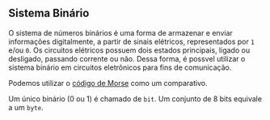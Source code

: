 ## Sistema Binário

O sistema de números binários é uma forma de armazenar e enviar informações digitalmente, a partir de sinais elétricos, representados por `1` e/ou `0`.
Os circuitos elétricos possuem dois estados principais, ligado ou desligado, passando corrente ou não. Dessa forma, é possvel utilizar o sistema binário em circuitos eletrônicos para fins de comunicação. 

Podemos utilizar o [código de Morse](https://pt.wikipedia.org/wiki/C%C3%B3digo_Morse) como um comparativo.

Um único binário (0 ou 1) é chamado de `bit`. Um conjunto de 8 bits equivale a um `byte`.


